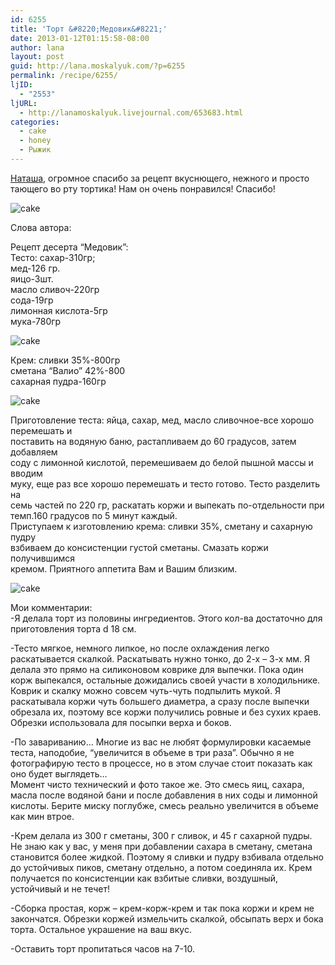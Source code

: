 ```yaml
---
id: 6255
title: 'Торт &#8220;Медовик&#8221;'
date: 2013-01-12T01:15:58-08:00
author: lana
layout: post
guid: http://lana.moskalyuk.com/?p=6255
permalink: /recipe/6255/
ljID:
  - "2553"
ljURL:
  - http://lanamoskalyuk.livejournal.com/653683.html
categories:
  - cake
  - honey
  - Рыжик
---
```

[Наташа](http://igra-so-vkusom.livejournal.com/104664.html?page=3#comments), огромное спасибо за рецепт вкуснющего, нежного и просто тающего во рту тортика! Нам он очень понравился! Спасибо!

![cake](http://farm9.staticflickr.com/8326/8362719948_67ffbc1b06_c.jpg) 

Слова автора:

Рецепт десерта &#8220;Медовик&#8221;:  
Тесто: сахар-310гр;  
мед-126 гр.  
яицо-3шт.  
масло сливоч-220гр  
сода-19гр  
лимонная кислота-5гр  
мука-780гр

![cake](http://farm9.staticflickr.com/8510/8362729130_aff4b5d867_c.jpg) 

Крем: сливки 35%-800гр  
сметана &#8220;Валио&#8221; 42%-800  
сахарная пудра-160гр

![cake](http://farm9.staticflickr.com/8095/8361642727_68a84901bf_c.jpg) 

Приготовление теста: яйца, сахар, мед, масло сливочное-все хорошо перемешать и  
поставить на водяную баню, растапливаем до 60 градусов, затем добавляем  
соду с лимонной кислотой, перемешиваем до белой пышной массы и вводим  
муку, еще раз все хорошо перемешать и тесто готово. Тесто разделить на  
семь частей по 220 гр, раскатать коржи и выпекать по-отдельности при  
темп.160 градусов по 5 минут каждый.  
Приступаем к изготовлению крема: сливки 35%, сметану и сахарную пудру  
взбиваем до консистенции густой сметаны. Смазать коржи получившимся  
кремом. Приятного аппетита Вам и Вашим близким.

![cake](http://farm9.staticflickr.com/8235/8362715188_97609a2751_c.jpg) 

Мои комментарии:  
-Я делала торт из половины ингредиентов. Этого кол-ва достаточно для приготовления торта d 18 см.

-Тесто мягкое, немного липкое, но после охлаждения легко раскатывается скалкой. Раскатывать нужно тонко, до 2-х &#8211; 3-х мм. Я делала это прямо на силиконовом коврике для выпечки. Пока один корж выпекался, остальные дожидались своей участи в холодильнике. Коврик и скалку можно совсем чуть-чуть подпылить мукой. Я раскатывала коржи чуть большего диаметра, а сразу после выпечки обрезала их, поэтому все коржи получились ровные и без сухих краев. Обрезки использовала для посыпки верха и боков.

-По завариванию&#8230; Многие из вас не любят формулировки касаемые теста, наподобие, &#8220;увеличится в объеме в три раза&#8221;. Обычно я не фотографирую тесто в процессе, но в этом случае стоит показать как оно будет выглядеть&#8230;  
Момент чисто технический и фото такое же. Это смесь яиц, сахара, масла после водяной бани и после добавления в них соды и лимонной кислоты. Берите миску поглубже, смесь реально увеличится в объеме как мин втрое.

-Крем делала из 300 г сметаны, 300 г сливок, и 45 г сахарной пудры. Не знаю как у вас, у меня при добавлении сахара в сметану, сметана становится более жидкой. Поэтому я сливки и пудру взбивала отдельно до устойчивых пиков, сметану отдельно, а потом соединяла их. Крем получается по консистенции как взбитые сливки, воздушный, устойчивый и не течет!

-Сборка простая, корж &#8211; крем-корж-крем и так пока коржи и крем не закончатся. Обрезки коржей измельчить скалкой, обсыпать верх и бока торта. Остальное украшение на ваш вкус.

-Оставить торт пропитаться часов на 7-10.